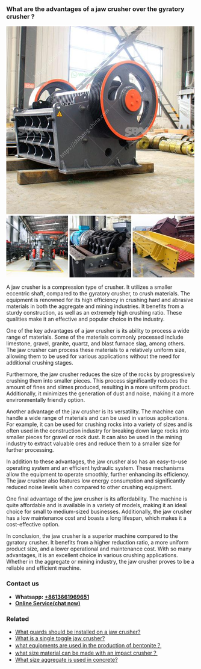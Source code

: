 <h3>What are the advantages of a jaw crusher over the gyratory crusher ?</h3><img src='1701743045.jpg' alt=''><p>A jaw crusher is a compression type of crusher. It utilizes a smaller eccentric shaft, compared to the gyratory crusher, to crush materials. The equipment is renowned for its high efficiency in crushing hard and abrasive materials in both the aggregate and mining industries. It benefits from a sturdy construction, as well as an extremely high crushing ratio. These qualities make it an effective and popular choice in the industry.</p><p>One of the key advantages of a jaw crusher is its ability to process a wide range of materials. Some of the materials commonly processed include limestone, gravel, granite, quartz, and blast furnace slag, among others. The jaw crusher can process these materials to a relatively uniform size, allowing them to be used for various applications without the need for additional crushing stages.</p><p>Furthermore, the jaw crusher reduces the size of the rocks by progressively crushing them into smaller pieces. This process significantly reduces the amount of fines and slimes produced, resulting in a more uniform product. Additionally, it minimizes the generation of dust and noise, making it a more environmentally friendly option.</p><p>Another advantage of the jaw crusher is its versatility. The machine can handle a wide range of materials and can be used in various applications. For example, it can be used for crushing rocks into a variety of sizes and is often used in the construction industry for breaking down large rocks into smaller pieces for gravel or rock dust. It can also be used in the mining industry to extract valuable ores and reduce them to a smaller size for further processing.</p><p>In addition to these advantages, the jaw crusher also has an easy-to-use operating system and an efficient hydraulic system. These mechanisms allow the equipment to operate smoothly, further enhancing its efficiency. The jaw crusher also features low energy consumption and significantly reduced noise levels when compared to other crushing equipment.</p><p>One final advantage of the jaw crusher is its affordability. The machine is quite affordable and is available in a variety of models, making it an ideal choice for small to medium-sized businesses. Additionally, the jaw crusher has a low maintenance cost and boasts a long lifespan, which makes it a cost-effective option.</p><p>In conclusion, the jaw crusher is a superior machine compared to the gyratory crusher. It benefits from a higher reduction ratio, a more uniform product size, and a lower operational and maintenance cost. With so many advantages, it is an excellent choice in various crushing applications. Whether in the aggregate or mining industry, the jaw crusher proves to be a reliable and efficient machine.</p><h3>Contact us</h3><ul><li><strong>Whatsapp:&nbsp;<a href="https://wa.me/8613661969651">+8613661969651</a></strong></li><li><a href="https://swt.shibang-china.com/?git&amp;zhl&amp;What are the advantages of a jaw crusher over the gyratory crusher "><strong>Online Service(chat now)</strong></a></li></ul><h3>Related</h3><ul><li><a href='What guards should be installed on a jaw crusher.md'>What guards should be installed on a jaw crusher?</a></li><li><a href='What is a single toggle jaw crusher.md'>What is a single toggle jaw crusher?</a></li><li><a href='what equipments are used in the production of bentonite？.md'>what equipments are used in the production of bentonite？</a></li><li><a href='what size material can be made with an impact crusher？.md'>what size material can be made with an impact crusher？</a></li><li><a href='What size aggregate is used in concrete.md'>What size aggregate is used in concrete?</a></li></ul>